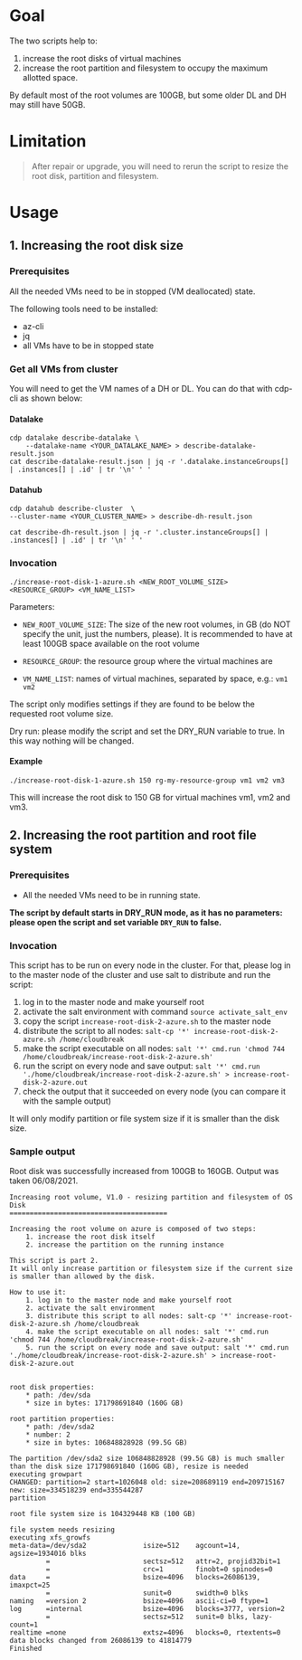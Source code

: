 # Goal

The two scripts help to:
1. increase the root disks of virtual machines
2. increase the root partition and filesystem to occupy the maximum allotted space.

By default most of the root volumes are 100GB, but some older DL and DH may still have 50GB.

# Limitation

> After repair or upgrade, you will need to rerun the script to resize the root disk, partition and filesystem.

# Usage

## 1. Increasing the root disk size

### Prerequisites

All the needed VMs need to be in stopped (VM deallocated) state.

The following tools need to be installed:

* az-cli
* jq
* all VMs have to be in stopped state

### Get all VMs from cluster
You will need to get the VM names of a DH or DL. You can do that with cdp-cli as shown below:

#### Datalake


```
cdp datalake describe-datalake \
    --datalake-name <YOUR_DATALAKE_NAME> > describe-datalake-result.json
cat describe-datalake-result.json | jq -r '.datalake.instanceGroups[] | .instances[] | .id' | tr '\n' ' ' 
```

#### Datahub

```
cdp datahub describe-cluster  \
--cluster-name <YOUR_CLUSTER_NAME> > describe-dh-result.json

cat describe-dh-result.json | jq -r '.cluster.instanceGroups[] | .instances[] | .id' | tr '\n' ' '
```

### Invocation

```./increase-root-disk-1-azure.sh <NEW_ROOT_VOLUME_SIZE> <RESOURCE_GROUP> <VM_NAME_LIST>```

Parameters:
* ```NEW_ROOT_VOLUME_SIZE```: The size of the new root volumes, in GB (do NOT specify the unit, just the numbers, please). It is recommended to have at least 100GB space available on the root volume
  
* ```RESOURCE_GROUP```: the resource group where the virtual machines are
* ```VM_NAME_LIST```: names of virtual machines, separated by space, e.g.: ```vm1 vm2```

The script only modifies settings if they are found to be below the requested root volume size.

Dry run: please modify the script and set the DRY_RUN variable to true. In this way nothing will be changed.

#### Example

```./increase-root-disk-1-azure.sh 150 rg-my-resource-group vm1 vm2 vm3```

This will increase the root disk to 150 GB for virtual machines vm1, vm2 and vm3.

## 2. Increasing the root partition and root file system

### Prerequisites

* All the needed VMs need to be in running state.

**The script by default starts in DRY_RUN mode, as it has no parameters: please open the script and set variable ```DRY_RUN``` to false.**

### Invocation

This script has to be run on every node in the cluster. For that, please log in to the master node of the cluster and use salt to distribute and run the script:

1. log in to the master node and make yourself root
2. activate the salt environment with command ```source activate_salt_env```
3. copy the script ```increase-root-disk-2-azure.sh``` to the master node
4. distribute the script to all nodes: ```salt-cp '*' increase-root-disk-2-azure.sh /home/cloudbreak```
5. make the script executable on all nodes: ```salt '*' cmd.run 'chmod 744 /home/cloudbreak/increase-root-disk-2-azure.sh'```
6. run the script on every node and save output: ```salt '*' cmd.run './home/cloudbreak/increase-root-disk-2-azure.sh' > increase-root-disk-2-azure.out```
7. check the output that it succeeded on every node (you can compare it with the sample output)

It will only modify partition or file system size if it is smaller than the disk size.

### Sample output
Root disk was successfully increased from 100GB to 160GB.
Output was taken 06/08/2021.

    Increasing root volume, V1.0 - resizing partition and filesystem of OS Disk
    =======================================
    
    Increasing the root volume on azure is composed of two steps:
        1. increase the root disk itself
        2. increase the partition on the running instance
    
    This script is part 2.
    It will only increase partition or filesystem size if the current size is smaller than allowed by the disk.
    
    How to use it:
        1. log in to the master node and make yourself root
        2. activate the salt environment
        3. distribute this script to all nodes: salt-cp '*' increase-root-disk-2-azure.sh /home/cloudbreak
        4. make the script executable on all nodes: salt '*' cmd.run 'chmod 744 /home/cloudbreak/increase-root-disk-2-azure.sh'
        5. run the script on every node and save output: salt '*' cmd.run './home/cloudbreak/increase-root-disk-2-azure.sh' > increase-root-disk-2-azure.out
    
    
    root disk properties: 
        * path: /dev/sda 
        * size in bytes: 171798691840 (160G GB)
    
    root partition properties: 
        * path: /dev/sda2
        * number: 2
        * size in bytes: 106848828928 (99.5G GB)
    
    The partition /dev/sda2 size 106848828928 (99.5G GB) is much smaller than the disk size 171798691840 (160G GB), resize is needed
    executing growpart
    CHANGED: partition=2 start=1026048 old: size=208689119 end=209715167 new: size=334518239 end=335544287
    partition
    
    root file system size is 104329448 KB (100 GB)
    
    file system needs resizing
    executing xfs_growfs
    meta-data=/dev/sda2              isize=512    agcount=14, agsize=1934016 blks
             =                       sectsz=512   attr=2, projid32bit=1
             =                       crc=1        finobt=0 spinodes=0
    data     =                       bsize=4096   blocks=26086139, imaxpct=25
             =                       sunit=0      swidth=0 blks
    naming   =version 2              bsize=4096   ascii-ci=0 ftype=1
    log      =internal               bsize=4096   blocks=3777, version=2
             =                       sectsz=512   sunit=0 blks, lazy-count=1
    realtime =none                   extsz=4096   blocks=0, rtextents=0
    data blocks changed from 26086139 to 41814779
    Finished
